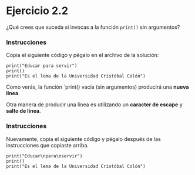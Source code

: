 # Ejercicio 2.2

¿Qué crees que suceda si invocas a la función `print()` sin argumentos?

### Instrucciones

Copia el siguiente código y pégalo en el archivo de la solución:

```
print("Educar para servir")
print()
print("Es el lema de la Universidad Cristóbal Colón")
```

Como verás, la función `print() vacía (sin argumentos) producirá una **nueva línea**.

Otra manera de producir una línea es utilizando un **caracter de escape** y **salto de línea**.

### Instrucciones

Nuevamente, copia el siguiente código y pégalo después de las instrucciones que copiaste arriba.

```
print("Educar\npara\nservir")
print()
print("Es el lema de la Universidad Cristóbal Colón")
```
